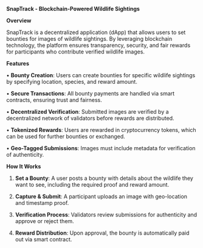 **SnapTrack - Blockchain-Powered Wildlife Sightings**

**Overview**

SnapTrack is a decentralized application (dApp) that allows users to set bounties for images of wildlife sightings. By leveraging blockchain technology, the platform ensures transparency, security, and fair rewards for participants who contribute verified wildlife images.

**Features**

  •	**Bounty Creation**: Users can create bounties for specific wildlife sightings by specifying location, species, and reward amount.

  •	**Secure Transactions**: All bounty payments are handled via smart contracts, ensuring trust and fairness.

  •	**Decentralized Verification**: Submitted images are verified by a decentralized network of validators before rewards are distributed.

  •	**Tokenized Rewards**: Users are rewarded in cryptocurrency tokens, which can be used for further bounties or exchanged.

  •	**Geo-Tagged Submissions**: Images must include metadata for verification of authenticity.

**How It Works**
1.	**Set a Bounty**: A user posts a bounty with details about the wildlife they want to see, including the required proof and reward amount.

2.	**Capture & Submit**: A participant uploads an image with geo-location and timestamp proof.

3.	**Verification Process**: Validators review submissions for authenticity and approve or reject them.

4.	**Reward Distribution**: Upon approval, the bounty is automatically paid out via smart contract.
